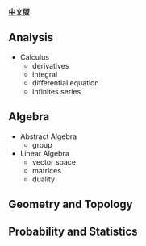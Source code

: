 
[**中文版**](math_tree_CN.md)

## Analysis
- Calculus
  - derivatives
  - integral
  - differential equation
  - infinites series


## Algebra
  - Abstract Algebra
    - group
  - Linear Algebra
    - vector space
    - matrices
    - duality

## Geometry and Topology

## Probability and Statistics